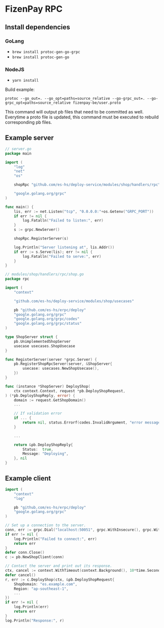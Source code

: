 # FizenPay RPC

## Install dependencies

### GoLang

-   `brew install protoc-gen-go-grpc`
-   `brew install protoc-gen-go`

### NodeJS

-   `yarn install`

Build example:

`protoc --go_out=. --go_opt=paths=source_relative --go-grpc_out=. --go-grpc_opt=paths=source_relative fizenpay-be/user.proto`

This command will output pb files that need to be committed as well. Everytime a proto file is updated, this command
must be executed to rebuild corresponding pb files.

## Example server

```go
// server.go
package main

import (
    "log"
    "net"
    "os"

    shopRpc "github.com/es-hs/deploy-service/modules/shop/handlers/rpc"

    "google.golang.org/grpc"
)

func main() {
    lis, err := net.Listen("tcp", "0.0.0.0:"+os.Getenv("GRPC_PORT"))
    if err != nil {
        log.Fatalln("Failed to listen:", err)
    }
    s := grpc.NewServer()

    shopRpc.RegisterServer(s)

    log.Println("Server listening at", lis.Addr())
    if err := s.Serve(lis); err != nil {
        log.Fatalln("Failed to serve:", err)
    }
}
```

```go
// modules/shop/handlers/rpc/shop.go
package rpc

import (
    "context"

    "github.com/es-hs/deploy-service/modules/shop/usecases"

    pb "github.com/es-hs/erpc/deploy"
    "google.golang.org/grpc"
    "google.golang.org/grpc/codes"
    "google.golang.org/grpc/status"
)

type ShopServer struct {
    pb.UnimplementedShopServer
    usecase usecases.ShopUsecase
}

func RegisterServer(server *grpc.Server) {
    pb.RegisterShopRpcServer(server, &ShopServer{
        usecase: usecases.NewShopUsecase(),
    })
}

func (instance *ShopServer) DeployShop(
    ctx context.Context, request *pb.DeployShopRequest,
) (*pb.DeployShopReply, error) {
    domain := request.GetShopDomain()
    ...

    // If validation error
    if ... {
        return nil, status.Errorf(codes.InvalidArgument, "error message here...")
    }

    ...

    return &pb.DeployShopReply{
        Status:  true,
        Message: "Deploying",
    }, nil
}
```

## Example client

```go
import (
    "context"
    "log"

    pb "github.com/es-hs/erpc/deploy"
    "google.golang.org/grpc"
)

// Set up a connection to the server.
conn, err := grpc.Dial("localhost:50051", grpc.WithInsecure(), grpc.WithBlock())
if err != nil {
    log.Println("Failed to connect:", err)
    return err
}
defer conn.Close()
c := pb.NewShopClient(conn)

// Contact the server and print out its response.
ctx, cancel := context.WithTimeout(context.Background(), 10*time.Second)
defer cancel()
r, err := c.DeployShop(ctx, &pb.DeployShopRequest{
    ShopDomain: "es.example.com",
    Region: "ap-southeast-1",
    ...
})
if err != nil {
    log.Println(err)
    return err
}
log.Println("Response:", r)
```
